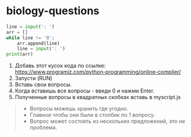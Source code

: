 # biology-questions

```python
line = input(': ')
arr = []
while line != '0':
    arr.append(line)
    line = input(': ')
print(arr)
```

1. Добавь этот кусок кода по ссылке: https://www.programiz.com/python-programming/online-compiler/
2. Запусти (RUN)
3. Вставь свои вопросы.
4. Когда вставишь все вопросы - введи 0 и нажми Enter.
5. Полученные вопросы в квадратных скобках вставь в myscript.js

> - Вопросы можешь хранить где угодно. 
> - Главное чтобы они были в столбик по 1 вопросу.
> - Вопрос может состоять из нескольких предложений, это не проблема.
